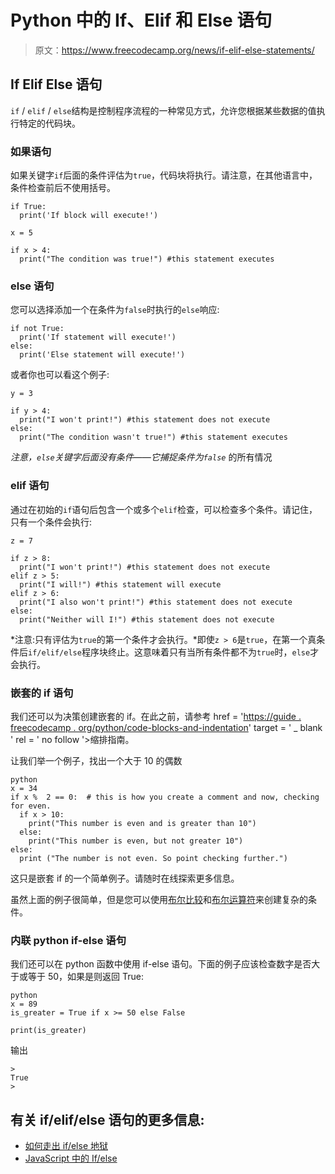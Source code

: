 # Python 中的 If、Elif 和 Else 语句

> 原文：<https://www.freecodecamp.org/news/if-elif-else-statements/>

## **If Elif Else 语句**

`if` / `elif` / `else`结构是控制程序流程的一种常见方式，允许您根据某些数据的值执行特定的代码块。

### 如果语句

如果关键字`if`后面的条件评估为`true`，代码块将执行。请注意，在其他语言中，条件检查前后不使用括号。

```
if True:
  print('If block will execute!')
```

```
x = 5

if x > 4:
  print("The condition was true!") #this statement executes
```

### else 语句

您可以选择添加一个在条件为`false`时执行的`else`响应:

```
if not True:
  print('If statement will execute!')
else:
  print('Else statement will execute!')
```

或者你也可以看这个例子:

```
y = 3

if y > 4:
  print("I won't print!") #this statement does not execute
else:
  print("The condition wasn't true!") #this statement executes
```

*注意，`else`关键字后面没有条件——它捕捉条件为`false`* 的所有情况

### elif 语句

通过在初始的`if`语句后包含一个或多个`elif`检查，可以检查多个条件。请记住，只有一个条件会执行:

```
z = 7

if z > 8:
  print("I won't print!") #this statement does not execute
elif z > 5:
  print("I will!") #this statement will execute
elif z > 6:
  print("I also won't print!") #this statement does not execute
else:
  print("Neither will I!") #this statement does not execute
```

*注意:只有评估为`true`的第一个条件才会执行。*即使`z > 6`是`true`，在第一个真条件后`if/elif/else`程序块终止。这意味着只有当所有条件都不为`true`时，`else`才会执行。

### 嵌套的 if 语句

我们还可以为决策创建嵌套的 if。在此之前，请参考 href = '[https://guide . freecodecamp . org/python/code-blocks-and-indentation](https://guide.freecodecamp.org/python/code-blocks-and-indentation)' target = ' _ blank ' rel = ' no follow '>缩排指南。

让我们举一个例子，找出一个大于 10 的偶数

```
python 
x = 34
if x %  2 == 0:  # this is how you create a comment and now, checking for even.
  if x > 10:
    print("This number is even and is greater than 10")
  else:
    print("This number is even, but not greater 10")
else:
  print ("The number is not even. So point checking further.")
```

这只是嵌套 if 的一个简单例子。请随时在线探索更多信息。

虽然上面的例子很简单，但是您可以使用[布尔比较](https://guide.freecodecamp.org/python/comparisons)和[布尔运算符](https://guide.freecodecamp.org/python/boolean-operations)来创建复杂的条件。

### 内联 python if-else 语句

我们还可以在 python 函数中使用 if-else 语句。下面的例子应该检查数字是否大于或等于 50，如果是则返回 True:

```
python 
x = 89
is_greater = True if x >= 50 else False

print(is_greater)
```

输出

```
>
True
>
```

## 有关 if/elif/else 语句的更多信息:

*   [如何走出 if/else 地狱](https://www.freecodecamp.org/news/so-youre-in-if-else-hell-here-s-how-to-get-out-of-it-fc6407fec0e/)
*   [JavaScript 中的 If/else](https://www.freecodecamp.org/news/javascript-essentials-how-to-make-life-decisions-with-if-else-statements-1908ff7cf5da/)